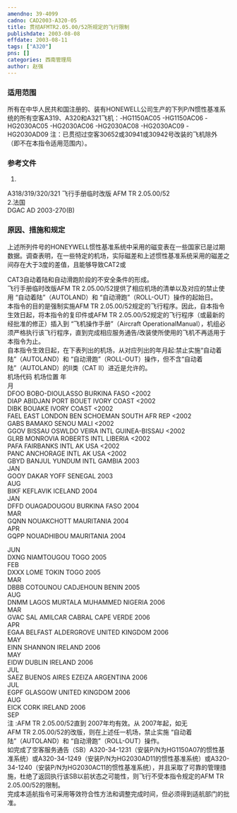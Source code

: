 ```yaml
---
amendno: 39-4099  
cadno: CAD2003-A320-05  
title: 贯彻AFMTR2.05.00/52所规定的飞行限制  
publishdate: 2003-08-08  
effdate: 2003-08-11  
tags: ["A320"]  
pns: []  
categories: 西南管理局  
author: 赵强  
---
```

  
### 适用范围  
所有在中华人民共和国注册的、装有HONEWELL公司生产的下列P/N惯性基准系统的所有空客A319、A320和A321飞机：-HG1150AC05
-HG1150AC06
-HG2030AC05
-HG2030AC06
-HG2030AC08
-HG2030AC09
-HG2030AD09
注：已贯彻过空客30652或30941或30942号改装的飞机除外（即不在本指令适用范围内）。  
  
<!--more-->  
### 参考文件  
1.  
A318/319/320/321 飞行手册临时改版 AFM TR 2.05.00/52  
2.法国  
DGAC AD 2003-270(B)  
  
### 原因、措施和规定  
上述所列件号的HONEYWELL惯性基准系统中采用的磁变表在一些国家已是过期数据。调查表明，在一些特定的机场，实际磁差和上述惯性基准系统采用的磁差之间存在大于3度的差值，且能够导致CAT2或  
  
CAT3自动着陆和自动滑跑阶段的不安全条件的形成。  
飞行手册临时改版AFM TR 2.05.00/52提供了相应机场的清单以及对应的禁止使用 “自动着陆”（AUTOLAND）和 “自动滑跑”（ROLL-OUT）操作的起始日。  
本指令的目的是强制实施AFM TR 2.05.00/52规定的飞行程序。因此，自本指令生效日起，将本指令的复印件或AFM TR 2.05.00/52规定的飞行程序（或最新的经批准的修正）插入到 “飞机操作手册”（Aircraft OperationalManual），机组必须严格执行该飞行程序，直到完成相应服务通告/改装使所使用的飞机不再适用于本指令为止。  
自本指令生效日起，在下表列出的机场，从对应列出的年月起:禁止实施“自动着陆”（AUTOLAND）和 “自动滑跑”（ROLL-OUT）操作，但不含“自动着陆”（AUTOLAND）的II类（CAT II）进近是允许的。  
机场代码 机场位置    年  
月  
DFOO   BOBO-DIOULASSO BURKINA FASO    <2002  
DIAP   ABIDJAN PORT BOUET IVORY COAST  <2002  
DIBK   BOUAKE IVORY COAST    <2002  
FAEL   EAST LONDON BEN SCHOEMAN SOUTH AFR REP   <2002  
GABS   BAMAKO SENOU MALI  <2002  
GGOV   BISSAU OSWLDO VEIRA INTL GUINEA-BISSAU   <2002  
GLRB   MONROVIA ROBERTS INTL LIBERIA    <2002  
PAFA   FAIRBANKS INTL AK USA  <2002  
PANC   ANCHORAGE INTL AK USA   <2002  
GBYD   BANJUL YUNDUM INTL GAMBIA   2003  
JAN  
GOOY   DAKAR YOFF SENEGAL     2003  
AUG  
BIKF   KEFLAVIK ICELAND    2004  
JAN  
DFFD   OUAGADOUGOU BURKINA FASO    2004  
MAR  
GQNN   NOUAKCHOTT MAURITANIA    2004  
APR  
GQPP   NOUADHIBOU MAURITANIA    2004  
  
JUN  
DXNG   NIAMTOUGOU TOGO     2005  
FEB  
DXXX   LOME TOKIN TOGO     2005  
MAR  
DBBB   COTOUNOU CADJEHOUN BENIN    2005  
AUG  
DNMM   LAGOS MURTALA MUHAMMED NIGERIA    2006  
MAR  
GVAC   SAL AMILCAR CABRAL CAPE VERDE    2006  
APR  
EGAA   BELFAST ALDERGROVE UNITED KINGDOM    2006  
MAY  
EINN   SHANNON IRELAND     2006  
MAY  
EIDW   DUBLIN IRELAND   2006  
JUL  
SAEZ   BUENOS AIRES EZEIZA ARGENTINA     2006  
JUL  
EGPF   GLASGOW UNITED KINGDOM   2006  
AUG  
EICK   CORK IRELAND     2006  
SEP  
注 :AFM  TR 2.05.00/52直到 2007年均有效。从 2007年起，如无  
AFM TR 2.05.00/52的改版，则在上述任一机场，禁止实施 “自动着陆”（AUTOLAND）和 “自动滑跑”（ROLL-OUT）操作。  
如完成了空客服务通告（SB）A320-34-1231（安装P/N为HG1150A07的惯性基准系统）或A320-34-1249（安装P/N为HG2030AD11的惯性基准系统）或A320-34-1240（安装P/N为HG2030AC11的惯性基准系统），并且采取了可靠的管理措施，杜绝了返回执行该SB以前状态之可能性，则飞行不受本指令规定的AFM TR 2.05.00/52的限制。  
完成本适航指令可采用等效符合性方法和调整完成时间，但必须得到适航部门的批准。  
  
